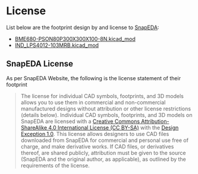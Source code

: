 
# License
List below are the footprint design by and license to [SnapEDA](snapeda.com):
- [BME680-PSON80P300X300X100-8N.kicad_mod](https://www.snapeda.com/parts/BME680/Bosch%20Sensortec/view-part/)
- [IND_LPS4012-103MRB.kicad_mod](https://www.snapeda.com/parts/LPS4012-103MRB/Coilcraft/view-part/)

## SnapEDA License

As per SnapEDA Website, the following is the license statement of their footprint

> The license for individual CAD symbols, footprints, and 3D models allows you to use them in commercial and non-commercial manufactured designs without attribution or other license restrictions (details below).
 > Individual CAD symbols, footprints, and 3D models on SnapEDA are licensed with a  [Creative Commons Attribution-ShareAlike 4.0 International License (CC BY-SA)](https://creativecommons.org/licenses/by-sa/4.0/)  with the  [Design Exception 1.0](https://www.snapeda.com/about/FAQ/#designexception). This license allows designers to use CAD files downloaded from SnapEDA for commercial and personal use free of charge, and make derivative works. If CAD files, or derivatives thereof, are shared publicly, attribution must be given to the source (SnapEDA and the original author, as applicable), as outlined by the requirements of the license.

